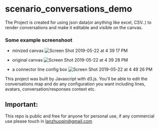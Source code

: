 # scenario_conversations_demo
The Project is created for using json data(or anything like excel, CSV..) to render conversations and make it editable and visible on the canvas.

### Some example screenshoot
* minized canvas
![Screen Shot 2019-05-22 at 4 39 17 PM](https://user-images.githubusercontent.com/12645166/58208656-2730a380-7cb3-11e9-892c-88f075958bb1.png)

* original canvas
![Screen Shot 2019-05-22 at 4 39 28 PM](https://user-images.githubusercontent.com/12645166/58208694-3d3e6400-7cb3-11e9-9c32-fe36689ea23d.png)

* a connector line config box
![Screen Shot 2019-05-22 at 4 49 26 PM](https://user-images.githubusercontent.com/12645166/58208703-43ccdb80-7cb3-11e9-8e97-30b3bbb87246.png)


This project was built by Javascript with d3.js. You'll be able to edit the conversations map and do any configuration you want including lines, avatars, conversation/responses context etc.

## Important: 
This repo is public and free for anyone for personal use, if any commercial use please touch in lanzhuoqin@gmail.com
